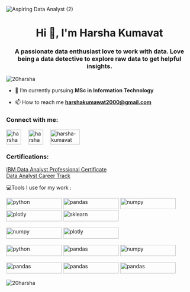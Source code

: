 ![Aspiring Data Analyst (2)](https://user-images.githubusercontent.com/87359806/160982123-717bc7ae-e729-455a-b043-04ee05c05b1d.png)

<h1 align="center">Hi 👋, I'm Harsha Kumavat</h1>
<h3 align="center">A passionate data enthusiast love to work with data. Love being a data detective to explore raw data to get helpful insights.</h3>
<p align="left"> <img src="https://komarev.com/ghpvc/?username=20harsha&label=Profile%20views&color=0e75b6&style=flat" alt="20harsha" /> </p>

- 🌱 I’m currently pursuing **MSc in Information Technology**

- 📫 How to reach me **harshakumawat2000@gmail.com**

<h3 align="left">Connect with me:</h3>
<p align="left">
<a href="https://linkedin.com/in/harshakumavat2000" target="blank"><img align="center" src="https://raw.githubusercontent.com/rahuldkjain/github-profile-readme-generator/master/src/images/icons/Social/linked-in-alt.svg" alt="harshakumavat2000" height="40" width="40" /></a>&nbsp&nbsp&nbsp&nbsp
<a href="https://www.hackerrank.com/harshakumawat201" target="blank"><img align="center" src="https://raw.githubusercontent.com/rahuldkjain/github-profile-readme-generator/master/src/images/icons/Social/hackerrank.svg" alt="harshakumawat201" height="40" width="40" /></a>&nbsp&nbsp&nbsp&nbsp
<a href="https://www.credly.com/users/harsha-kumavat/badges" target="blank"><img align="center" src="https://info.credly.com/hs-fs/hubfs/Credly_Logo_Orange_10-Inch.png?width=1500&name=Credly_Logo_Orange_10-Inch.png" alt="harsha-kumavat" height="40" width="80" /></a>
</p>

<h3 align="left">Certifications:</h3>
<p>
<a href="https://coursera.org/share/b72f5d31e4dfd3541ab9c9515942d819">IBM Data Analyst Professional Certificate</a>
<br />
<a href="https://learn.365datascience.com/certificates/DD-361B602AA4/">Data Analyst Career Track</a>
</p>

💻Tools I use for my work : 

<p align="left"> 
 <img src="https://img.shields.io/badge/python-3670A0?style=for-the-badge&logo=python&logoColor=ffdd54" alt="python" width="150" height="30"/> 
 <img src="https://img.shields.io/badge/pandas-%23150458.svg?style=for-the-badge&logo=pandas&logoColor=white" alt="pandas" width="150" height="30"/>
 <img src="https://img.shields.io/badge/numpy-%23013243.svg?style=for-the-badge&logo=numpy&logoColor=white" alt="numpy" width="150" height="30"/>
 <img src="https://img.shields.io/badge/Plotly-%233F4F75.svg?style=for-the-badge&logo=plotly&logoColor=white" alt="plotly" width="150" height="30"/>
 <img src="https://img.shields.io/badge/scikit--learn-%23F7931E.svg?style=for-the-badge&logo=scikit-learn&logoColor=white" alt="sklearn" width="150" height="30"/>
 </p>
 
 <p align="left">
 <img src="https://img.shields.io/badge/mysql-%2300f.svg?style=for-the-badge&logo=mysql&logoColor=white" alt="numpy" width="150" height="30"/>
 <img src="https://img.shields.io/badge/Microsoft%20SQL%20Sever-CC2927?style=for-the-badge&logo=microsoft%20sql%20server&logoColor=white" alt="plotly" width="150" height="30"/>
 </p>
 
 <p align="left">
<img src="https://img.shields.io/badge/pycharm-143?style=for-the-badge&logo=pycharm&logoColor=black&color=black&labelColor=green" alt="python" width="150" height="30"/> 
<img src="https://img.shields.io/badge/jupyter-%23FA0F00.svg?style=for-the-badge&logo=jupyter&logoColor=white" alt="pandas" width="150" height="30"/>
<img src="https://img.shields.io/badge/Visual%20Studio%20Code-0078d7.svg?style=for-the-badge&logo=visual-studio-code&logoColor=white" alt="numpy" width="150" height="30"/>
</p>

<p align="left">
 <img src="https://img.shields.io/badge/Microsoft_Excel-217346?style=for-the-badge&logo=microsoft-excel&logoColor=white" alt="pandas" width="150" height="30"/>
 <img src="https://img.shields.io/badge/Microsoft_Word-2B579A?style=for-the-badge&logo=microsoft-word&logoColor=white" alt="pandas" width="150" height="30"/>
 <img src="https://img.shields.io/badge/Microsoft_PowerPoint-B7472A?style=for-the-badge&logo=microsoft-powerpoint&logoColor=white" alt="pandas" width="150" height="30"/>
 
</p>

<p><img align="center" src="https://github-readme-stats.vercel.app/api/top-langs?username=20harsha&show_icons=true&locale=en&layout=compact" alt="20harsha" /></p>

